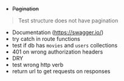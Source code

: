* <s>Pagination</s>
> Test structure does not have pagination
* Documentation (https://swagger.io/)
* try catch in route functions
* test if db has `movies` and `users` collections
* 401 on wrong authorization headers
* DRY
* test wrong http verb
* return url to get requests on responses